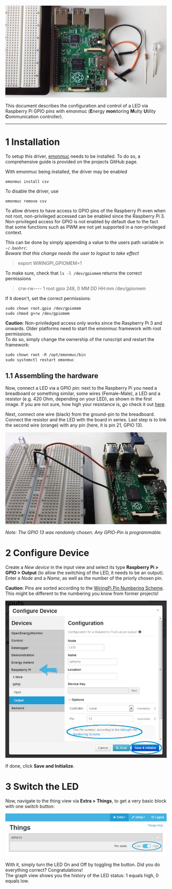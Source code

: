 ![what you need](img/rpi-gpio/led-prepare.jpg)

This document describes the configuration and control of a LED via Raspberry Pi GPIO pins with emonmuc (**E**nergy **mon**itoring **M**ulty **U**tility **C**ommunication controller).


---------------

# 1 Installation

To setup this driver, [emonmuc](https://github.com/isc-konstanz/emonmuc/) needs to be installed. To do so, a comprehensive guide is provided on the projects GitHub page.

With emonmuc being installed, the driver may be enabled

~~~
emonmuc install csv
~~~

To disable the driver, use

~~~
emonmuc remove csv
~~~

To allow drivers to have access to GPIO pins of the Raspberry Pi even when not root, non-privileged accessed can be enabled since the Raspberry Pi 3.  
Non-privileged access for GPIO is not enabled by default due to the fact that some functions such as PWM are not yet supported in a non-privileged context.

This can be done by simply appending a value to the users path variable in `~/.bashrc`:  
*Beware that this change needs the user to logout to take effect*

>    export WIRINGPI_GPIOMEM=1

To make sure, check that `ls -l /dev/gpiomem` returns the correct permissions

>    crw-rw---- 1 root gpio 248, 0 MM DD HH:mm /dev/gpiomem

If it doesn't, set the correct permissions:

~~~
sudo chown root.gpio /dev/gpiomem
sudo chmod g+rw /dev/gpiomem
~~~

**Caution**: Non-priviledged access only works since the Raspberry Pi 3 and onwards. Older platforms need to start the emonmuc framework with root permissions.  
To do so, simply change the ownership of the runscript and restart the framework:

~~~
sudo chown root -R /opt/emonmuc/bin
sudo systemctl restart emonmuc
~~~


## 1.1 Assembling the hardware

Now, connect a LED via a GPIO pin: next to the Raspberry Pi you need a breadboard or something similar, some wires (Female-Male), a LED and a resistor (e.g. 420 Ohm, depending on your LED), as shown in the first image. If you are not sure, how high your resistance is, go check it out [here](http://www.dieelektronikerseite.de/Tools/Widerstandsrechner.htm).

Next, connect one wire (black) from the ground-pin to the breadboard. Connect the resistor and the LED with the board in series. Last step is to link the second wire (orange) with any pin (here, it is pin 21, GPIO 13).

![led assembled](img/rpi-gpio/led-assembled.jpg)

*Note: The GPIO 13 was randomly chosen. Any GPIO-Pin is programmable.*


# 2 Configure Device

Create a *New device* in the input view and select its type **Raspberry Pi > GPIO > Output** (to allow the switching of the LED, it needs to be an output). Enter a *Node* and a *Name*, as well as the number of the priorly chosen pin.

**Caution**: Pins are sorted according to the [WiringPi Pin Numbering Scheme](http://pi4j.com/pin-numbering-scheme.html). This might be different to the numbering you know from former projects!

![device config](img/rpi-gpio/device-config.jpg)

If done, click **Save and Initialize**. 


# 3 Switch the LED

Now, navigate to the thing view via **Extra > Things**, to get a very basic block with one switch button:

![thing view](img/rpi-gpio/thing-view.jpg)

With it, simply turn the LED On and Off by toggling the button. Did you do everything correct? Congratulations!  
The graph view shows you the history of the LED status: 1 equals high, 0 equals low.
